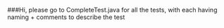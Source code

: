 ###Hi, please go to CompleteTest.java for all the tests, with each having naming + comments to describe the test